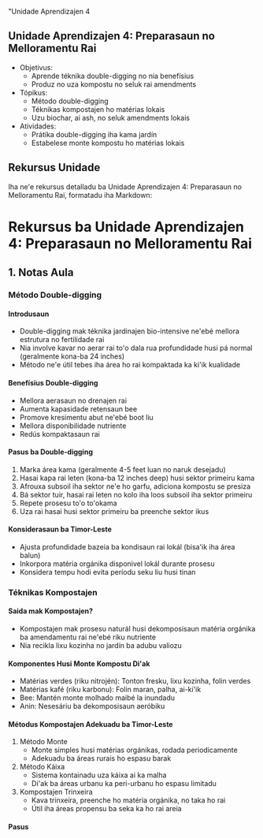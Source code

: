 "Unidade Aprendizajen 4

## Unidade Aprendizajen 4: Preparasaun no Melloramentu Rai
- Objetivus:
  * Aprende téknika double-digging no nia benefísius
  * Produz no uza kompostu no seluk rai amendments
- Tópikus:
  * Método double-digging
  * Téknikas kompostajen ho matérias lokais
  * Uzu biochar, ai ash, no seluk amendments lokais
- Atividades:
  * Prátika double-digging iha kama jardín
  * Estabelese monte kompostu ho matérias lokais

## Rekursus Unidade

Iha ne'e rekursus detalladu ba Unidade Aprendizajen 4: Preparasaun no Melloramentu Rai, formatadu iha Markdown:

# Rekursus ba Unidade Aprendizajen 4: Preparasaun no Melloramentu Rai

## 1. Notas Aula

### Método Double-digging

#### Introdusaun
- Double-digging mak téknika jardinajen bio-intensive ne'ebé mellora estrutura no fertilidade rai
- Nia involve kavar no aerar rai to'o dala rua profundidade husi pá normal (geralmente kona-ba 24 inches)
- Método ne'e útil tebes iha área ho rai kompaktada ka ki'ik kualidade

#### Benefísius Double-digging
- Mellora aerasaun no drenajen rai
- Aumenta kapasidade retensaun bee
- Promove kresimentu abut ne'ebé boot liu
- Mellora disponibilidade nutriente
- Redús kompaktasaun rai

#### Pasus ba Double-digging
1. Marka área kama (geralmente 4-5 feet luan no naruk desejadu)
2. Hasai kapa rai leten (kona-ba 12 inches deep) husi sektor primeiru kama
3. Afrouxa subsoil iha sektor ne'e ho garfu, adiciona kompostu se presiza
4. Bá sektor tuir, hasai rai leten no kolo iha loos subsoil iha sektor primeiru
5. Repete prosesu to'o to'okama
6. Uza rai hasai husi sektor primeiru ba preenche sektor ikus

#### Konsiderasaun ba Timor-Leste
- Ajusta profundidade bazeia ba kondisaun rai lokál (bisa'ik iha área balun)
- Inkorpora matéria orgánika disponivel lokál durante prosesu
- Konsidera tempu hodi evita períodu seku liu husi tinan

### Téknikas Kompostajen

#### Saida mak Kompostajen?
- Kompostajen mak prosesu naturál husi dekomposisaun matéria orgánika ba amendamentu rai ne'ebé riku nutriente
- Nia recikla lixu kozinha no jardín ba adubu valiozu

#### Komponentes Husi Monte Kompostu Di'ak
- Matérias verdes (riku nitrojén): Tonton fresku, lixu kozinha, folin verdes
- Matérias kafé (riku karbonu): Folin maran, palha, ai-ki'ik
- Bee: Mantén monte molhado maibé la inundadu
- Anin: Nesesáriu ba dekomposisaun aeróbiku

#### Métodus Kompostajen Adekuadu ba Timor-Leste
1. Método Monte
   - Monte simples husi matérias orgánikas, rodada periodicamente
   - Adekuadu ba áreas rurais ho espasu barak
2. Método Káixa
   - Sistema kontainadu uza káixa ai ka malha
   - Di'ak ba áreas urbanu ka peri-urbanu ho espasu limitadu
3. Kompostajen Trinxeira
   - Kava trinxeira, preenche ho matéria orgánika, no taka ho rai
   - Útil iha áreas propensu ba seka ka ho rai areia

#### Pasus
